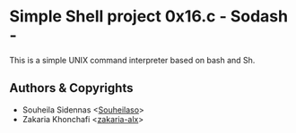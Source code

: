
# Simple Shell project 0x16.c - Sodash -

This is a simple UNIX command interpreter based on bash and Sh.


## Authors & Copyrights

* Souheila Sidennas <[Souheilaso](https://github.com/Souheilaso)>
* Zakaria Khonchafi <[zakaria-alx](https://github.com/zakaria-alx)>


